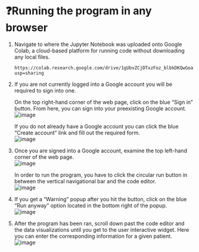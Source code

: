# ❓Running the program in any browser
1. Navigate to where the Jupyter Notebook was uploaded onto Google Colab, a cloud-based platform for running code without downloading any local files.

   ```
   https://colab.research.google.com/drive/1gUbvZCjDTxzFoz_blbkDKQwGoaY81uNG?usp=sharing
   ```
   
2.	If you are not currently logged into a Google account you will be required to sign into one. 

    On the top right-hand corner of the web page, click on the blue “Sign in” button. From here, you can sign into your preexisting Google account. 
    <br>![image](https://github.com/drewmarsh/stroke-detector-AI/assets/78824781/1b8efed7-b2cf-4bf9-a638-b5cb6696969e)

    If you do not already have a Google account you can click the blue “Create account” link and fill out the required form.
    <br>![image](https://github.com/drewmarsh/stroke-detector-AI/assets/78824781/2389248e-a20f-442a-a9b4-2024d26520c5)

3.	Once you are signed into a Google account, examine the top left-hand corner of the web page.
    <br>![image](https://github.com/drewmarsh/stroke-detector-AI/assets/78824781/1b72c3e7-e8fd-4726-969c-3017513bd3c8)

    In order to run the program, you have to click the circular run button in between the vertical navigational bar and the code editor.
    <br>![image](https://github.com/drewmarsh/stroke-detector-AI/assets/78824781/c1da58ab-6484-40e1-93b5-d35de2ee1534)
  	
4.	If you get a “Warning” popup after you hit the button, click on the blue “Run anyway” option located in the bottom right of the popup.
    <br>![image](https://github.com/drewmarsh/stroke-detector-AI/assets/78824781/87f4388a-ae22-451d-b514-f20d6daabc4c)

5. After the program has been ran, scroll down past the code editor and the data visualizations until you get to the user interactive widget. Here you can enter the corresponding information for a given patient.
   <br>![image](https://github.com/drewmarsh/stroke-detector-AI/assets/78824781/380e2afa-7798-4e9d-aee5-46a786c6ec8d)


